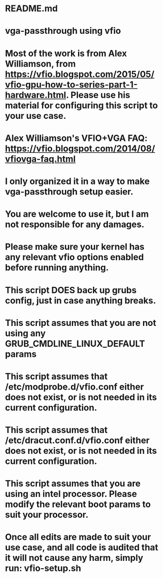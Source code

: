 # README.md

# vga-passthrough using vfio
# Most of the work is from Alex Williamson, from https://vfio.blogspot.com/2015/05/vfio-gpu-how-to-series-part-1-hardware.html. Please use his material for configuring this script to your use case.
# Alex Williamson's VFIO+VGA FAQ: https://vfio.blogspot.com/2014/08/vfiovga-faq.html
# I only organized it in a way to make vga-passthrough setup easier.
# You are welcome to use it, but I am not responsible for any damages.

# Please make sure your kernel has any relevant vfio options enabled before running anything.
# This script DOES back up grubs config, just in case anything breaks.
# This script assumes that you are not using any GRUB_CMDLINE_LINUX_DEFAULT params
# This script assumes that /etc/modprobe.d/vfio.conf either does not exist, or is not needed in its current configuration.
# This script assumes that /etc/dracut.conf.d/vfio.conf either does not exist, or is not needed in its current configuration.
# This script assumes that you are using an intel processor. Please modify the relevant boot params to suit your processor.

# Once all edits are made to suit your use case, and all code is audited that it will not cause any harm, simply run: vfio-setup.sh
